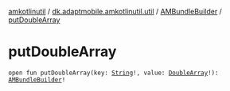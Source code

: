 [amkotlinutil](../../index.md) / [dk.adaptmobile.amkotlinutil.util](../index.md) / [AMBundleBuilder](index.md) / [putDoubleArray](put-double-array.md)

# putDoubleArray

`open fun putDoubleArray(key: `[`String`](https://kotlinlang.org/api/latest/jvm/stdlib/kotlin/-string/index.html)`!, value: `[`DoubleArray`](https://kotlinlang.org/api/latest/jvm/stdlib/kotlin/-double-array/index.html)`!): `[`AMBundleBuilder`](index.md)`!`